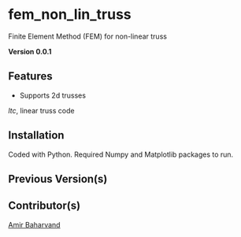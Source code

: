 # fem_non_lin_truss
Finite Element Method (FEM) for non-linear truss

**Version 0.0.1**

## Features
- Supports 2d trusses


*ltc*, linear truss code


## Installation
Coded with Python. Required Numpy and Matplotlib packages to run.

## Previous Version(s)


## Contributor(s)
[Amir Baharvand](ambahar@outlook.com)
